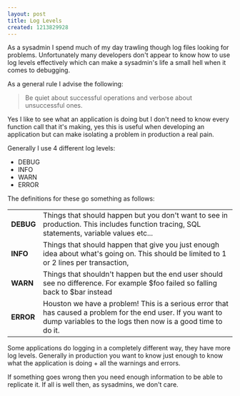 ```yaml
--- 
layout: post
title: Log Levels
created: 1213829928
---
```

As a sysadmin I spend much of my day trawling though log files looking for problems.
Unfortunately many developers don't appear to know how to use log levels effectively which can make a sysadmin's life a small hell when it comes to debugging.

As a general rule I advise the following:
<blockquote>
Be quiet about successful operations and verbose about unsuccessful ones.
</blockquote>

Yes I like to see what an application is doing but I don't need to know every function call that it's making, yes this is useful when developing an application but can make isolating a problem in production a real pain.


Generally I use 4 different log levels:

<ul>
<li>DEBUG</li>
<li>INFO</li>
<li>WARN</li>
<li>ERROR</li>
</ul>

The definitions for these go something as follows:
<table>
<tr>
<td><b>DEBUG</b></td>
<td>Things that should happen but you don't want to see in production. This includes function tracing, SQL statements, variable values etc...</td>
</tr>
<tr>
<td><b>INFO</b></td>
<td>Things that should happen that give you just enough idea about what's going on. This should be limited to 1 or 2 lines per transaction,</td>
</tr>
<td><b>WARN</b></td>
<td>Things that shouldn't happen but the end user should see no difference. For example $foo failed so falling back to $bar instead</td>
</tr>
<tr>
<td><b>ERROR</b></td>
<td>Houston we have a problem! This is a serious error that has caused a problem for the end user. If you want to dump variables to the logs then now is a good time to do it.</td>
</tr>
</table>

Some applications do logging in a completely different way, they have more log levels. Generally in production you want to know just enough to know what the application is doing + all the warnings and errors. 

If something goes wrong then you need enough information to be able to replicate it. If all is well then, as sysadmins, we don't care.

